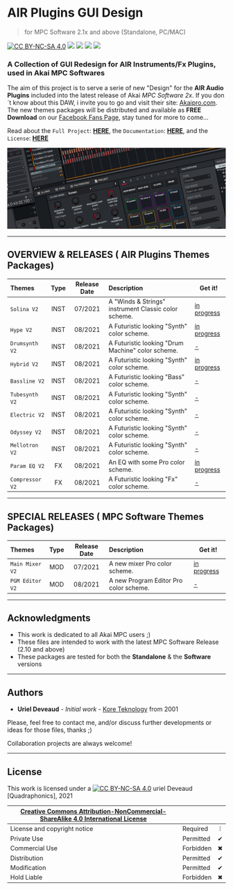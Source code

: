 # AIR Plugins GUI Design 
> for MPC Software 2.1x and above (Standalone, PC/MAC)

[![CC BY-NC-SA 4.0][cc-by-nc-sa-shield]][cc-by-nc-sa] <img src="https://img.shields.io/badge/Code-XML-blue.svg" /> <img src="https://img.shields.io/badge/Images-PNG-purple.svg" /> <img src="https://img.shields.io/badge/AIR-Plugins-red.svg" /> <img src="https://img.shields.io/badge/Akai-MPC-yellow.svg" />

### A Collection of GUI Redesign for AIR Instruments/Fx Plugins, used in Akai MPC Softwares

The aim of this project is to serve a serie of new "Design" for the **AIR Audio Plugins** included into the latest release of Akai *MPC Software 2x*. If you don´t know about this DAW, i invite you to go and visit their site: [Akaipro.com](https://www.akaipro.com/mpc-software). 
The new themes packages will be distributed and available as **FREE Download** on our [Facebook Fans Page](https://www.facebook.com/groups/2455369201273499), stay tuned for more to come... 

Read about the `Full Project`: **[HERE](PROJECT.md)**, the `Documentation`: **[HERE](Documentation/DOCUMENTATION.md)**, and the `License`: **[HERE](#license)**

![logo](https://github.com/KoreTeknology/AIR-Plugins-GUI-Design-for-MPC-Software/blob/main/Documentation/images/header_project.png)

---

## OVERVIEW & RELEASES  ( AIR Plugins Themes Packages) 

| Themes | Type | Release Date | Description | Get it! |
| :--- | :---: | :---: | :--- | --- |
| `Solina V2` | INST | 07/2021 | A "Winds & Strings" instrument Classic color scheme. | [in progress]() |
| `Hype V2` | INST | 08/2021 | A Futuristic looking "Synth" color scheme. | [in progress]()|
| `Drumsynth V2` | INST | 08/2021 | A Futuristic looking "Drum Machine" color scheme. | [-]()|
| `Hybrid V2` | INST | 08/2021 | A Futuristic looking "Synth" color scheme. | [in progress]()|
| `Bassline V2` | INST | 08/2021 | A Futuristic looking "Bass" color scheme. | [-]()|
| `Tubesynth V2` | INST | 08/2021 | A Futuristic looking "Synth" color scheme. | [-]()|
| `Electric V2` | INST | 08/2021 | A Futuristic looking "Synth" color scheme. | [-]()|
| `Odyssey V2` | INST | 08/2021 | A Futuristic looking "Synth" color scheme. | [-]()|
| `Mellotron V2` | INST | 08/2021 | A Futuristic looking "Synth" color scheme. | [-]()|
| `Param EQ V2` | FX | 08/2021 | An EQ with some Pro color scheme. | [in progress]()|
| `Compressor V2` | FX | 08/2021 | A Futuristic looking "Fx" color scheme. | [-]()|

---

## SPECIAL RELEASES  ( MPC Software Themes Packages) 

| Themes | Type | Release Date | Description | Get it! |
| :--- | :---: | :---: | :--- | --- |
| `Main Mixer V2` | MOD | 07/2021 | A new mixer Pro color scheme. | [in progress]() |
| `PGM Editor V2` | MOD | 08/2021 | A new Program Editor Pro color scheme. | [-]() |

---

## Acknowledgments

* This work is dedicated to all Akai MPC users ;)
* These files are intended to work with the latest MPC Software Release (2.10 and above)
* These packages are tested for both  the **Standalone** & the **Software** versions

---

## Authors

* **Uriel Deveaud** - *Initial work* - [Kore Teknology](https://github.com/KoreTeknology) from 2001

Please, feel free to contact me, and/or discuss further developments or ideas for those files, thanks ;)

Collaboration projects are always welcome!

---

## License

This work is licensed under a [![CC BY-NC-SA 4.0][cc-by-nc-sa-image]][cc-by-nc-sa] uriel Deveaud [Quadraphonics], 2021

[cc-by-nc-sa]: http://creativecommons.org/licenses/by-nc-sa/4.0/
[cc-by-nc-sa-image]: https://licensebuttons.net/l/by-nc-sa/4.0/88x31.png
[cc-by-nc-sa-shield]: https://img.shields.io/badge/License-CC%20BY--NC--SA%204.0-lightgrey.svg

|[Creative Commons Attribution-NonCommercial-ShareAlike 4.0 International License][cc-by-nc-sa]|||
| ------------------------------------------------- | --------- | :--------: |
| License and copyright notice | Required  | &#10069; |
| Private Use                  | Permitted | &#10004; |
| Commercial Use               | Forbidden | &#10006; |
| Distribution                 | Permitted | &#10004; |
| Modification                 | Permitted | &#10004; |
| Hold Liable                  | Forbidden | &#10006; |
